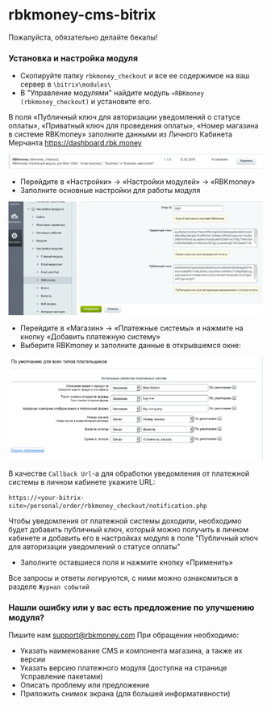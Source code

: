 # rbkmoney-cms-bitrix

Пожалуйста, обязательно делайте бекапы!


### Установка и настройка модуля

- Скопируйте папку `rbkmoney_checkout` и все ее содержимое на ваш сервер в `\bitrix\modules\`
- В "Управление модулями" найдите модуль `«RBKmoney (rbkmoney_checkout)` и установите его.

В поля «Публичный ключ для авторизации уведомлений о статусе оплаты», «Приватный ключ для проведения оплаты», «Номер магазина в системе RBKmoney» заполните данными из Личного Кабинета Мерчанта https://dashboard.rbk.money

![Установка модуля](img/managing.png)


- Перейдите в «Настройки» -> «Настройки модулей» -> «RBKmoney»
- Заполните основные настройки для работы модуля

![Настройка модуля](img/common_settings.png)

- Перейдите в «Магазин» -> «Платежные системы» и нажмите на кнопку «Добавить платежную систему»
- Выберите RBKmoney и заполните данные в открывшемся окне:

![Настройка модуля](img/settings.png)

В качестве `Callback Url`-а для обработки уведомления от платежной системы в личном кабинете укажите URL:

```
https://<your-bitrix-site>/personal/order/rbkmoney_checkout/notification.php
```

Чтобы уведомления от платежной системы доходили, необходимо будет добавить публичный ключ, который можно получить в личном кабинете и добавить его в настройках модуля в поле "Публичный ключ для авторизации уведомлений о статусе оплаты"

- Заполните оставшиеся поля и нажмите кнопку «Применить»

Все запросы и ответы логируются, с ними можно ознакомиться в разделе `Журнал событий`

### Нашли ошибку или у вас есть предложение по улучшению модуля?

Пишите нам support@rbkmoney.com При обращении необходимо:

- Указать наименование CMS и компонента магазина, а также их версии
- Указать версию платежного модуля (доступна на странице Усправление пакетами)
- Описать проблему или предложение
- Приложить снимок экрана (для большей информативности)